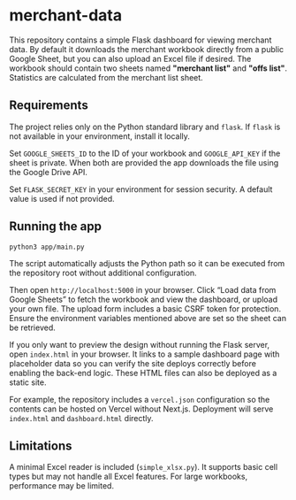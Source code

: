 # merchant-data

This repository contains a simple Flask dashboard for viewing merchant data. By default it downloads the merchant workbook directly from a public Google Sheet, but you can also upload an Excel file if desired. The workbook should contain two sheets named **"merchant list"** and **"offs list"**. Statistics are calculated from the merchant list sheet.

## Requirements

The project relies only on the Python standard library and `flask`. If `flask` is not available in your environment, install it locally.

Set `GOOGLE_SHEETS_ID` to the ID of your workbook and `GOOGLE_API_KEY` if the sheet is private.  When both are provided the app downloads the file using the Google Drive API.

Set `FLASK_SECRET_KEY` in your environment for session security. A default value is used if not provided.

## Running the app

```
python3 app/main.py
```
The script automatically adjusts the Python path so it can be executed from the
repository root without additional configuration.

Then open `http://localhost:5000` in your browser. Click “Load data from Google Sheets” to fetch the workbook and view the dashboard, or upload your own file.
The upload form includes a basic CSRF token for protection. Ensure the environment variables mentioned above are set so the sheet can be retrieved.

If you only want to preview the design without running the Flask server, open
`index.html` in your browser. It links to a sample dashboard page with
placeholder data so you can verify the site deploys correctly before enabling
the back-end logic. These HTML files can also be deployed as a static site.

For example, the repository includes a `vercel.json` configuration so the
contents can be hosted on Vercel without Next.js. Deployment will serve
`index.html` and `dashboard.html` directly.

## Limitations

A minimal Excel reader is included (`simple_xlsx.py`). It supports basic cell types but may not handle all Excel features. For large workbooks, performance may be limited.
